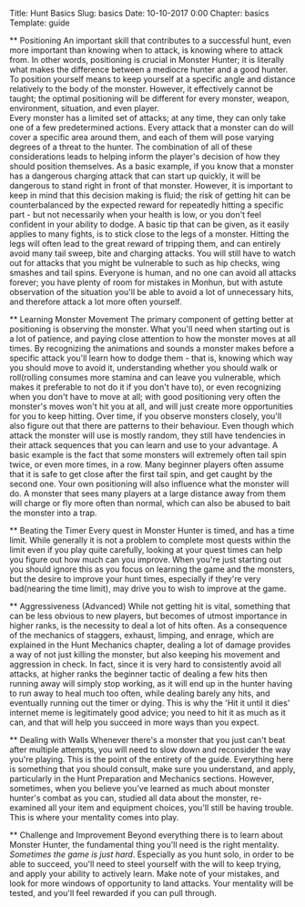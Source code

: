 Title: Hunt Basics
Slug: basics
Date: 10-10-2017 0:00
Chapter: basics
Template: guide

** Positioning
An important skill that contributes to a successful hunt, even more important than knowing when to attack, is knowing where to attack from. In other words, positioning is crucial in Monster Hunter; it is literally what makes the difference between a mediocre hunter and a good hunter. To position yourself means to keep yourself at a specific angle and distance relatively to the body of the monster. However, it effectively cannot be taught; the optimal positioning will be different for every monster, weapon, environment, situation, and even player.  
Every monster has a limited set of attacks; at any time, they can only take one of a few predetermined actions. Every attack that a monster can do will cover a specific area around them, and each of them will pose varying degrees of a threat to the hunter. The combination of all of these considerations leads to helping inform the player's decision of how they should position themselves. As a basic example, if you know that a monster has a dangerous charging attack that can start up quickly, it will be dangerous to stand right in front of that monster. However, it is important to keep in mind that this decision making is fluid; the risk of getting hit can be counterbalanced by the expected reward for repeatedly hitting a specific part - but not necessarily when your health is low, or you don't feel confident in your ability to dodge.
A basic tip that can be given, as it easily applies to many fights, is to stick close to the legs of a monster. Hitting the legs will often lead to the great reward of tripping them, and can entirely avoid many tail sweep, bite and charging attacks. You will still have to watch out for attacks that you might be vulnerable to such as hip checks, wing smashes and tail spins. Everyone is human, and no one can avoid all attacks forever; you have plenty of room for mistakes in Monhun, but with astute observation of the situation you'll be able to avoid a lot of unnecessary hits, and therefore attack a lot more often yourself.

** Learning Monster Movement
The primary component of getting better at positioning is observing the monster. What you'll need when starting out is a lot of patience, and paying close attention to how the monster moves at all times. By recognizing the animations and sounds a monster makes before a specific attack you'll learn how to dodge them - that is, knowing which way you should move to avoid it, understanding whether you should walk or roll(rolling consumes more stamina and can leave you vulnerable, which makes it preferable to not do it if you don't have to), or even recognizing when you don't have to move at all; with good positioning very often the monster's moves won't hit you at all, and will just create more opportunities for you to keep hitting.
Over time, if you observe monsters closely, you'll also figure out that there are patterns to their behaviour. Even though which attack the monster will use is mostly random, they still have tendencies in their attack sequences that you can learn and use to your advantage. A basic example is the fact that some monsters will extremely often tail spin twice, or even more times, in a row. Many beginner players often assume that it is safe to get close after the first tail spin, and get caught by the second one.
Your own positioning will also influence what the monster will do. A monster that sees many players at a large distance away from them will charge or fly more often than normal, which can also be abused to bait the monster into a trap.

** Beating the Timer
Every quest in Monster Hunter is timed, and has a time limit. While generally it is not a problem to complete most quests within the limit even if you play quite carefully, looking at your quest times can help you figure out how much can you improve. When you're just starting out you should ignore this as you focus on learning the game and the monsters, but the desire to improve your hunt times, especially if they're very bad(nearing the time limit), may drive you to wish to improve at the game.

** Aggressiveness (Advanced)
While not getting hit is vital, something that can be less obvious to new players, but becomes of utmost importance in higher ranks, is the necessity to deal a lot of hits often. As a consequence of the mechanics of staggers, exhaust, limping, and enrage, which are explained in the Hunt Mechanics chapter, dealing a lot of damage provides a way of not just killing the monster, but also keeping his movement and aggression in check. In fact, since it is very hard to consistently avoid all attacks, at higher ranks the beginner tactic of dealing a few hits then running away will simply stop working, as it will end up in the hunter having to run away to heal much too often, while dealing barely any hits, and eventually running out the timer or dying. This is why the 'Hit it until it dies' internet meme is legitimately good advice; you need to hit it as much as it can, and that will help you succeed in more ways than you expect.

** Dealing with Walls
Whenever there's a monster that you just can't beat after multiple attempts, you will need to slow down and reconsider the way you're playing. This is the point of the entirety of the guide. Everything here is something that you should consult, make sure you understand, and apply, particularly in the Hunt Preparation and Mechanics sections. However, sometimes, when you believe you've learned as much about monster hunter's combat as you can, studied all data about the monster, re-examined all your item and equipment choices, you'll still be having trouble. This is where your mentality comes into play. 

** Challenge and Improvement
Beyond everything there is to learn about Monster Hunter, the fundamental thing you'll need is the right mentality. _Sometimes the game is just hard_. Especially as you hunt solo, in order to be able to succeed, you'll need to steel yourself with the will to keep trying, and apply your ability to actively learn. Make note of your mistakes, and look for more windows of opportunity to land attacks. Your mentality will be tested, and you'll feel rewarded if you can pull through.

